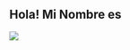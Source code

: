 ##  Hola! Mi Nombre es 

![](https://dqidcq.ch.files.1drv.com/y4mfhdV08U-cw2D37SOh9sc0aUbOuATS9tmEfCdYj7leUEgGsM9PzKAPCGNRSmTDVZi633Lw8QeOyaygdLZiz2iPJMC8edXKKYwCPmnPHA39tnI321MA2rOKnhxqRCFyCI-z_UcALQmxogzyLZTsGWRCy1rmF4TkD3LM1TahNZY3MQ5YPWbRi_XP-tEDAqEbKpSVPtISfoM9B16YXXdcUoL6A?width=1890&height=1200&cropmode=none)

<!--
**pedromoraless/pedromoraless** is a ✨ _special_ ✨ repository because its `README.md` (this file) appears on your GitHub profile.

Here are some ideas to get you started:

- 🔭 I’m currently working on ...
- 🌱 I’m currently learning ...
- 👯 I’m looking to collaborate on ...
- 🤔 I’m looking for help with ...
- 💬 Ask me about ...
- 📫 How to reach me: ...
- 😄 Pronouns: ...
- ⚡ Fun fact: ...
--> 
